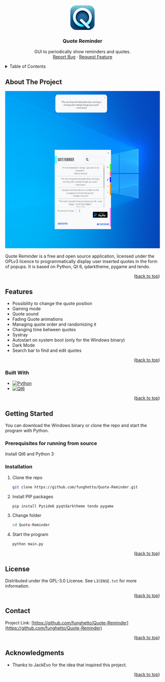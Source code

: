 

<!-- PROJECT LOGO -->
<br />
<div align="center">
  <a href="https://github.com/funghetto/Quote-Reminder">
    <img src="Icons/icon.png" alt="Logo" width="80" height="80">
  </a>

<h3 align="center">Quote Reminder</h3>

  <p align="center">
    GUI to periodically show reminders and quotes.
    <br />
    <a href="https://github.com/funghetto/Quote-Reminder/issues">Report Bug</a>
    ·
    <a href="https://github.com/funghetto/Quote-Reminder/issues">Request Feature</a>
  </p>
</div>



<!-- TABLE OF CONTENTS -->
<details>
  <summary>Table of Contents</summary>
  <ol>
    <li>
      <a href="#about-the-project">About The Project</a>       
      <ul>
        <li><a href="#built-with">Built With</a></li>
      </ul>
      <ul>
        <a href="#features">Features</a>
      </ul>
    </li>
    <li>
      <a href="#getting-started">Getting Started</a>
      <ul>
        <li><a href="#prerequisites for running from source">Prerequisites for running from source</a></li>
        <li><a href="#installation">Installation</a></li>
      </ul>
    </li>
    <li><a href="#license">License</a></li>
    <li><a href="#contact">Contact</a></li>
    <li><a href="#acknowledgments">Acknowledgments</a></li>
  </ol>
</details>



<!-- ABOUT THE PROJECT -->
## About The Project

<p align="center"><img src="show2.png" alt="Logo" width="708" height="512"></p>

Quote Reminder is a free and open source application, licensed under the GPLv3 licence to programmatically display user inserted quotes in the form of popups. It is based on Python, Qt 6, qdarktheme, pygame and tendo.

<p align="right">(<a href="#readme-top">back to top</a>)</p>

<!-- FEATURES -->
## Features

* Possibility to change the quote position
* Gaming mode
* Quote sound
* Fading Quote animations
* Managing quote order and randomizing it
* Changing time between quotes
* Systray
* Autostart on system boot (only for the Windows binary)
* Dark Mode
* Search bar to find and edit quotes

<p align="right">(<a href="#readme-top">back to top</a>)</p>

### Built With

* [![Python][python3]][python3-url]
* [![Qt6][qt6]][qt6-url]

<p align="right">(<a href="#readme-top">back to top</a>)</p>



<!-- GETTING STARTED -->
## Getting Started

You can download the Windows binary or clone the repo and start the program with Python.

### Prerequisites for running from source

Install Qt6 and Python 3

### Installation

1. Clone the repo
   ```sh
   git clone https://github.com/funghetto/Quote-Reminder.git
   ```
2. Install PIP packages
   ```sh
   pip install Pyside6 pyqtdarktheme tendo pygame
   ```
3. Change folder
   ```sh
   cd Quote-Reminder
   ```
4. Start the program
   ```sh
   python main.py
   ```
<p align="right">(<a href="#readme-top">back to top</a>)</p>


<!-- LICENSE -->
## License

Distributed under the GPL-3.0 License. See `LICENSE.txt` for more information.

<p align="right">(<a href="#readme-top">back to top</a>)</p>



<!-- CONTACT -->
## Contact

Project Link: [https://github.com/funghetto/Quote-Reminder](https://github.com/funghetto/Quote-Reminder)

<p align="right">(<a href="#readme-top">back to top</a>)</p>



<!-- ACKNOWLEDGMENTS -->
## Acknowledgments

* Thanks to JackEvo for the idea that inspired this project.

<p align="right">(<a href="#readme-top">back to top</a>)</p>



[issues-url]: https://github.com/funghetto/Quote-Reminder/issues
[license-url]: https://github.com/funghetto/Quote-Reminder/blob/master/LICENSE.txt
[product-screenshot]: images/screenshot.png
[python3]: https://img.shields.io/badge/python-3670A0?style=for-the-badge&logo=python&logoColor=ffdd54
[python3-url]: https://www.python.org/
[qt6]: https://img.shields.io/badge/Qt-6
[qt6-url]: https://www.qt.io/product/qt6
